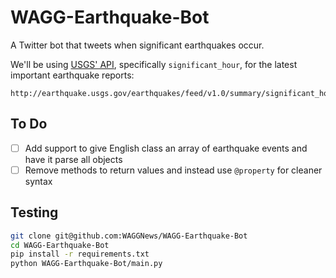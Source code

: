 WAGG-Earthquake-Bot
===================

A Twitter bot that tweets when significant earthquakes occur.

We'll be using [USGS' API](http://earthquake.usgs.gov/fdsnws/event/1/), specifically `significant_hour`, for the latest important earthquake reports:

```
http://earthquake.usgs.gov/earthquakes/feed/v1.0/summary/significant_hour.geojson
```

To Do
-----

- [ ] Add support to give English class an array of earthquake events
and have it parse all objects
- [ ] Remove methods to return values and instead use `@property` for cleaner syntax

Testing
-------

```bash
git clone git@github.com:WAGGNews/WAGG-Earthquake-Bot
cd WAGG-Earthquake-Bot
pip install -r requirements.txt
python WAGG-Earthquake-Bot/main.py
```
